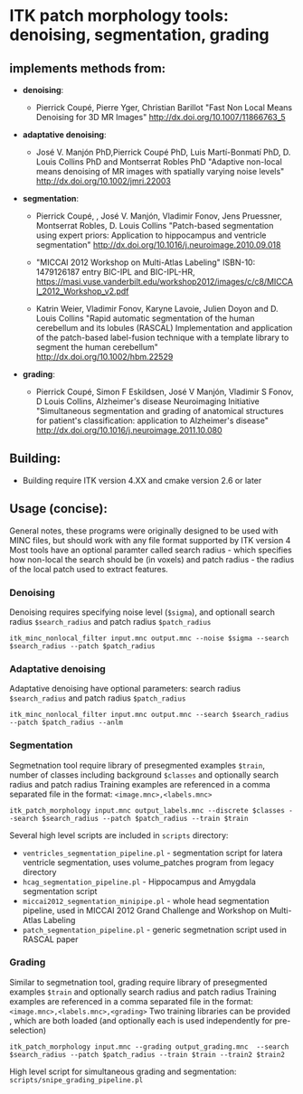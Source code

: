 # ITK patch morphology tools: denoising, segmentation, grading

## implements methods from:
  * __denoising__: 
      * Pierrick Coupé, Pierre Yger, Christian Barillot 
        "Fast Non Local Means Denoising for 3D MR Images" 
        http://dx.doi.org/10.1007/11866763_5
  * __adaptative denoising__: 
      * José V. Manjón PhD,Pierrick Coupé PhD, Luis Martí-Bonmatí PhD, D. Louis Collins PhD and Montserrat Robles PhD 
        "Adaptive non-local means denoising of MR images with spatially varying noise levels" 
        http://dx.doi.org/10.1002/jmri.22003
  * __segmentation__: 
      * Pierrick Coupé, , José V. Manjón, Vladimir Fonov, Jens Pruessner, Montserrat Robles, D. Louis Collins 
        "Patch-based segmentation using expert priors: Application to hippocampus and ventricle segmentation"
        http://dx.doi.org/10.1016/j.neuroimage.2010.09.018
      
      *  "MICCAI 2012 Workshop on Multi-Atlas Labeling" ISBN-10: 1479126187 entry BIC-IPL and BIC-IPL-HR,
         https://masi.vuse.vanderbilt.edu/workshop2012/images/c/c8/MICCAI_2012_Workshop_v2.pdf
      
      *  Katrin Weier, Vladimir Fonov, Karyne Lavoie, Julien Doyon and D. Louis Collins
         "Rapid automatic segmentation of the human cerebellum and its lobules (RASCAL) 
         Implementation and application of the patch-based label-fusion technique with a template library to segment the human cerebellum"
         http://dx.doi.org/10.1002/hbm.22529
                     
  * __grading__: 
      *  Pierrick Coupé, Simon F Eskildsen, José V Manjón, Vladimir S Fonov, D Louis Collins, Alzheimer's disease Neuroimaging Initiative 
        "Simultaneous segmentation and grading of anatomical structures for patient's classification: application to Alzheimer's disease" 
        http://dx.doi.org/10.1016/j.neuroimage.2011.10.080
                     
## Building:
* Building require ITK version 4.XX and cmake version 2.6 or later

## Usage (concise):
General notes, these programs were originally designed to be used with MINC files, but should work with any file format supported by ITK version 4
Most tools have an optional paramter called search radius - which specifies how non-local the search should be (in voxels)
and patch radius - the radius of the local patch used to extract features.

### Denoising
Denoising requires specifying noise level (```$sigma```), and optionall search radius ```$search_radius``` and patch radius ```$patch_radius``` 
```
itk_minc_nonlocal_filter input.mnc output.mnc --noise $sigma --search $search_radius --patch $patch_radius
```

### Adaptative denoising
Adaptative denoising  have optional parameters: search radius ```$search_radius``` and patch radius ```$patch_radius``` 
```
itk_minc_nonlocal_filter input.mnc output.mnc --search $search_radius --patch $patch_radius --anlm
```

### Segmentation
Segmetnation tool require library of presegmented examples ```$train```, number of classes including background ```$classes``` and optionally search radius and patch radius
Training examples are referenced in a comma separated file in the format: ```<image.mnc>,<labels.mnc>```

```
itk_patch_morphology input.mnc output_labels.mnc --discrete $classes --search $search_radius --patch $patch_radius --train $train
```

Several high level scripts are included in ```scripts``` directory:
 * ```ventricles_segmentation_pipeline.pl``` - segmentation script for latera ventricle segmentation, uses volume_patches program from legacy directory
 * ```hcag_segmentation_pipeline.pl``` - Hippocampus and Amygdala segmentation script
 * ```miccai2012_segmentation_minipipe.pl``` - whole head segmentation pipeline, used in MICCAI 2012 Grand Challenge and Workshop on Multi-Atlas Labeling
 * ```patch_segmentation_pipeline.pl``` - generic segmetnation script used in RASCAL paper


### Grading
Similar to segmetnation tool, grading require library of presegmented examples ```$train``` and optionally search radius and patch radius
Training examples are referenced in a comma separated file in the format: ```<image.mnc>,<labels.mnc>,<grading>```
Two training libraries can be provided , which are both loaded (and optionally each is used independently for pre-selection)
```
itk_patch_morphology input.mnc --grading output_grading.mnc  --search $search_radius --patch $patch_radius --train $train --train2 $train2

```

High level script for simultaneous grading and segmentation: ```scripts/snipe_grading_pipeline.pl```
